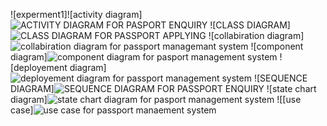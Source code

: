 ![experment1]![activity diagram]![ACTIVITY DIAGRAM FOR PASPORT ENQUIRY](https://user-images.githubusercontent.com/114128307/192435065-9641c745-144f-4c1d-829a-aeee8e9b68e9.JPG)
![CLASS DIAGRAM]![CLASS DIAGRAM FOR PASSPORT APPLYING](https://user-images.githubusercontent.com/114128307/192435205-93792bd7-def1-4f53-af0c-30a2c0815e27.JPG)
![collabiration diagram]![collabiration diagram for passport managemant system](https://user-images.githubusercontent.com/114128307/192435298-75f7fdd8-47d4-4325-964e-e0301c786b45.JPG)
![component diagram]![component diagram for pasport management system](https://user-images.githubusercontent.com/114128307/192435354-32716500-09de-47a4-b65e-45c8927263b1.JPG)
![deployement diagram]![deployement diagram for passport management system](https://user-images.githubusercontent.com/114128307/192435405-5b9a00da-8394-4c9c-940a-f9119323e825.JPG)
![SEQUENCE DIAGRAM]![SEQUENCE DIAGRAM FOR PASSPORT ENQUIRY](https://user-images.githubusercontent.com/114128307/192435480-a3c99291-f188-4e5d-b373-2391f218b173.JPG)
![state chart diagram]![state chart diagram for pasport management system](https://user-images.githubusercontent.com/114128307/192435501-db2642bb-792c-4740-ba8c-c38773c0a3e8.JPG)
![[use case]![use case for passport manaement system](https://user-images.githubusercontent.com/114128307/192436637-df228496-b7ec-42cb-9429-0630ccdbf154.JPG)
